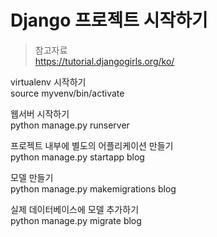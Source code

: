 # Django 프로젝트 시작하기
 
> 참고자료  
> https://tutorial.djangogirls.org/ko/ 

virtualenv 시작하기  
source myvenv/bin/activate  

웹서버 시작하기  
python manage.py runserver 

프로젝트 내부에 별도의 어플리케이션 만들기  
python manage.py startapp blog  

모델 만들기  
python manage.py makemigrations blog 

실제 데이터베이스에 모델 추가하기  
python manage.py migrate blog  


